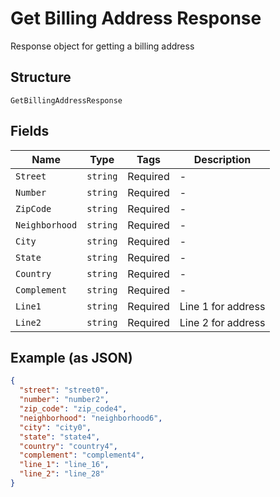 
# Get Billing Address Response

Response object for getting a billing address

## Structure

`GetBillingAddressResponse`

## Fields

| Name | Type | Tags | Description |
|  --- | --- | --- | --- |
| `Street` | `string` | Required | - |
| `Number` | `string` | Required | - |
| `ZipCode` | `string` | Required | - |
| `Neighborhood` | `string` | Required | - |
| `City` | `string` | Required | - |
| `State` | `string` | Required | - |
| `Country` | `string` | Required | - |
| `Complement` | `string` | Required | - |
| `Line1` | `string` | Required | Line 1 for address |
| `Line2` | `string` | Required | Line 2 for address |

## Example (as JSON)

```json
{
  "street": "street0",
  "number": "number2",
  "zip_code": "zip_code4",
  "neighborhood": "neighborhood6",
  "city": "city0",
  "state": "state4",
  "country": "country4",
  "complement": "complement4",
  "line_1": "line_16",
  "line_2": "line_28"
}
```

